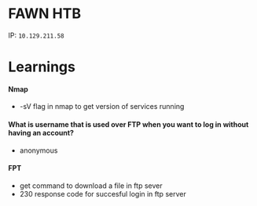 # FAWN HTB 

IP: `10.129.211.58`


# Learnings

#### Nmap
- -sV flag in nmap to get version of services running

#### What is username that is used over FTP when you want to log in without having an account? 
- anonymous

#### FPT
- get command to download a file in ftp sever
- 230 response code for succesful login in ftp server

